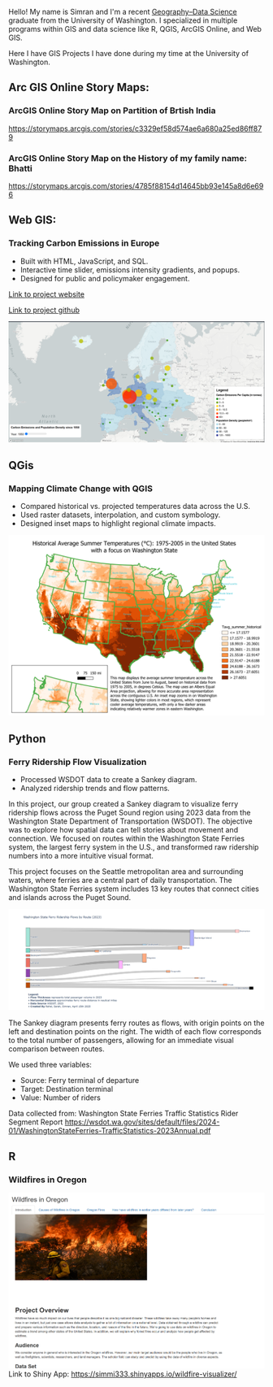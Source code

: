 Hello! My name is Simran and I'm a recent [Geography–Data Science](https://geography.washington.edu/ba-geography-data-science-option) graduate from the University of Washington. I specialized in multiple programs within GIS and data science like R, QGIS, ArcGIS Online, and Web GIS. 


Here I have GIS Projects I have done during my time at the University of Washington. 

## Arc GIS Online Story Maps:


### ArcGIS Online Story Map on Partition of Brtish India

https://storymaps.arcgis.com/stories/c3329ef58d574ae6a680a25ed86ff879


### ArcGIS Online Story Map on the History of my family name: Bhatti


https://storymaps.arcgis.com/stories/4785f88154d14645bb93e145a8d6e696


## Web GIS:

### Tracking Carbon Emissions in Europe

- Built with HTML, JavaScript, and SQL.
- Interactive time slider, emissions intensity gradients, and popups.
- Designed for public and policymaker engagement.

[Link to project website](https://jordanchiang627.github.io/Geog328_FinalProject/)

[Link to project github](https://github.com/simmi333/Geog328_FinalProject.git)

![Europe Carbon](Images/screenshot1_finalproject.png)

## QGis

### Mapping Climate Change with QGIS


- Compared historical vs. projected temperatures data across the U.S.
- Used raster datasets, interpolation, and custom symbology.
- Designed inset maps to highlight regional climate impacts.

![Climate Map](Images/climate-map-qgis.png)


## Python

###  Ferry Ridership Flow Visualization 

- Processed WSDOT data to create a Sankey diagram.
- Analyzed ridership trends and flow patterns.

In this project, our group created a Sankey diagram to visualize ferry ridership flows across the Puget Sound region using 2023 data from the Washington State Department of Transportation (WSDOT). The objective was to explore how spatial data can tell stories about movement and connection. We focused on routes within the Washington State Ferries system, the largest ferry system in the U.S., and transformed raw ridership numbers into a more intuitive visual format.


This project focuses on the Seattle metropolitan area and surrounding waters, where ferries are a central part of daily transportation. The Washington State Ferries system includes 13 key routes that connect cities and islands across the Puget Sound.

![Ferry Snakey Diagram](Images/ferry_visualization.png)

The Sankey diagram presents ferry routes as flows, with origin points on the left and destination points on the right. The width of each flow corresponds to the total number of passengers, allowing for an immediate visual comparison between routes.

We used three variables:

- Source: Ferry terminal of departure
- Target: Destination terminal
- Value: Number of riders

Data collected from: Washington State Ferries Traffic Statistics Rider Segment Report 
https://wsdot.wa.gov/sites/default/files/2024-01/WashingtonStateFerries-TrafficStatistics-2023Annual.pdf


## R

### Wildfires in Oregon

![Oregon Wildfires](Images/screenshot_wildfire.png)
Link to Shiny App: https://simmi333.shinyapps.io/wildfire-visualizer/